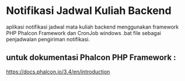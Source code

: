# Notifikasi Jadwal Kuliah Backend

aplikasi notifikasi jadwal mata kuliah backend menggunakan framework PHP Phalcon Framework dan CronJob windows .bat file sebagai penjadwalan pengiriman notifikasi.

## untuk dokumentasi Phalcon PHP Framework :
https://docs.phalcon.io/3.4/en/introduction
